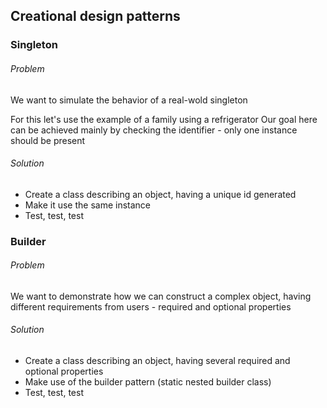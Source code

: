 Creational design patterns
---

### Singleton

###### Problem
We want to simulate the behavior of a real-wold singleton

For this let's use the example of a family using a refrigerator
Our goal here can be achieved mainly by checking the identifier - only one instance should be present

###### Solution
- Create a class describing an object, having a unique id generated
- Make it use the same instance
- Test, test, test



### Builder

###### Problem
We want to demonstrate how we can construct a complex object,
having different requirements from users - required and optional properties

###### Solution
- Create a class describing an object, having several required and optional properties
- Make use of the builder pattern (static nested builder class)
- Test, test, test

